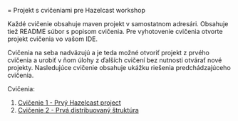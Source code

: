 = Projekt s cvičeniami pre Hazelcast workshop

Každé cvičenie obsahuje maven projekt v samostatnom adresári. Obsahuje tiež README súbor s popisom cvičenia. Pre vyhotovenie cvičenia otvorte projekt cvičenia vo vašom IDE.

Cvičenia na seba nadväzujú a je teda možné otvoriť projekt z prvého cvičenia a urobiť v ňom úlohy z ďalších cvičení bez nutnosti otvárať nové projekty. Nasledujúce cvičenie obsahuje ukážku riešenia predchádzajúceho cvičenia.

Cvičenia:

1. [Cvičenie 1 - Prvý Hazelcast project](01-exercise/README.md)
2. [Cvičenie 2 - Prvá distribuovaný štruktúra](02-exercise/README.md)